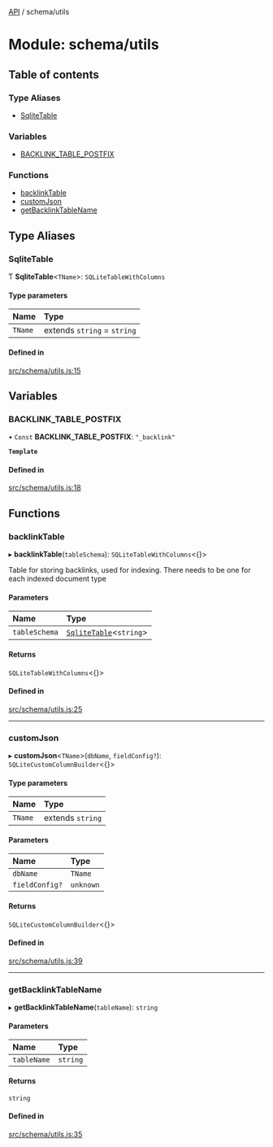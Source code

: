 [API](../README.md) / schema/utils

# Module: schema/utils

## Table of contents

### Type Aliases

- [SqliteTable](schema_utils.md#sqlitetable)

### Variables

- [BACKLINK\_TABLE\_POSTFIX](schema_utils.md#backlink_table_postfix)

### Functions

- [backlinkTable](schema_utils.md#backlinktable)
- [customJson](schema_utils.md#customjson)
- [getBacklinkTableName](schema_utils.md#getbacklinktablename)

## Type Aliases

### SqliteTable

Ƭ **SqliteTable**\<`TName`\>: `SQLiteTableWithColumns`

#### Type parameters

| Name | Type |
| :------ | :------ |
| `TName` | extends `string` = `string` |

#### Defined in

[src/schema/utils.js:15](https://github.com/digidem/mapeo-core-next/blob/53dc843a45bb963f7a880f5f7973107d5b1fb99c/src/schema/utils.js#L15)

## Variables

### BACKLINK\_TABLE\_POSTFIX

• `Const` **BACKLINK\_TABLE\_POSTFIX**: ``"_backlink"``

**`Template`**

#### Defined in

[src/schema/utils.js:18](https://github.com/digidem/mapeo-core-next/blob/53dc843a45bb963f7a880f5f7973107d5b1fb99c/src/schema/utils.js#L18)

## Functions

### backlinkTable

▸ **backlinkTable**(`tableSchema`): `SQLiteTableWithColumns`\<{}\>

Table for storing backlinks, used for indexing. There needs to be one for
each indexed document type

#### Parameters

| Name | Type |
| :------ | :------ |
| `tableSchema` | [`SqliteTable`](schema_utils.md#sqlitetable)\<`string`\> |

#### Returns

`SQLiteTableWithColumns`\<{}\>

#### Defined in

[src/schema/utils.js:25](https://github.com/digidem/mapeo-core-next/blob/53dc843a45bb963f7a880f5f7973107d5b1fb99c/src/schema/utils.js#L25)

___

### customJson

▸ **customJson**\<`TName`\>(`dbName`, `fieldConfig?`): `SQLiteCustomColumnBuilder`\<{}\>

#### Type parameters

| Name | Type |
| :------ | :------ |
| `TName` | extends `string` |

#### Parameters

| Name | Type |
| :------ | :------ |
| `dbName` | `TName` |
| `fieldConfig?` | `unknown` |

#### Returns

`SQLiteCustomColumnBuilder`\<{}\>

#### Defined in

[src/schema/utils.js:39](https://github.com/digidem/mapeo-core-next/blob/53dc843a45bb963f7a880f5f7973107d5b1fb99c/src/schema/utils.js#L39)

___

### getBacklinkTableName

▸ **getBacklinkTableName**(`tableName`): `string`

#### Parameters

| Name | Type |
| :------ | :------ |
| `tableName` | `string` |

#### Returns

`string`

#### Defined in

[src/schema/utils.js:35](https://github.com/digidem/mapeo-core-next/blob/53dc843a45bb963f7a880f5f7973107d5b1fb99c/src/schema/utils.js#L35)
